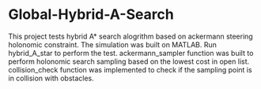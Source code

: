 # Global-Hybrid-A-Search
This project tests hybrid A* search alogrithm based on ackermann steering holonomic constraint.  The simulation was built on MATLAB.  Run hybrid_A_star to perform the test.  ackermann_sampler function was built to perform holonomic search sampling based on the lowest cost in open list.  collision_check function was implemented to check if the sampling point is in collision with obstacles.
